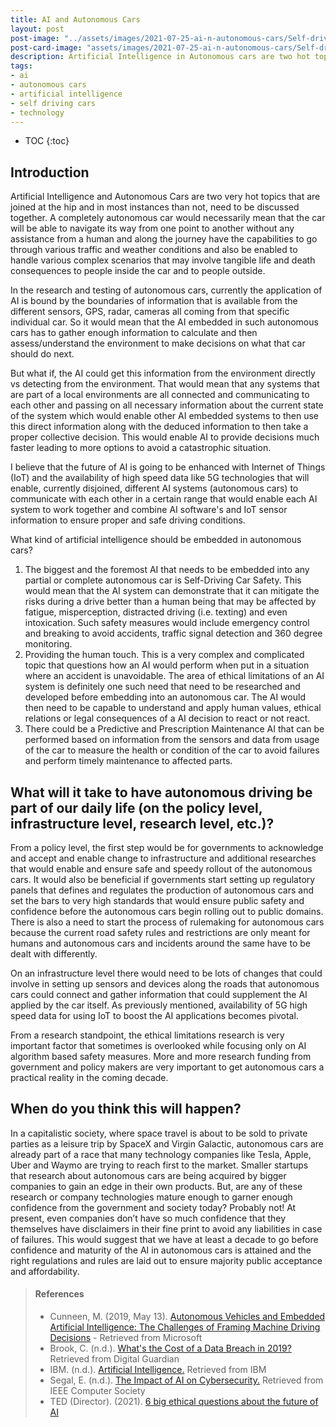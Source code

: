 ```yaml
---
title: AI and Autonomous Cars
layout: post
post-image: "../assets/images/2021-07-25-ai-n-autonomous-cars/Self-driving-car-data-analysis.jpg"
post-card-image: "assets/images/2021-07-25-ai-n-autonomous-cars/Self-driving-car-data-analysis.jpg"
description: Artificial Intelligence in Autonomous cars are two hot topics that need to be discussed together.  How can the travelling community gain confidence and trust in autonomous cars?  Is IoT implementation the key to successful implementation of autonomous cars?
tags:
- ai
- autonomous cars
- artificial intelligence
- self driving cars
- technology
---
```


* TOC
{:toc}

## Introduction
Artificial Intelligence and Autonomous Cars are two very hot topics that are joined at the hip and in most instances than not, need to be discussed together.  A completely autonomous car would necessarily mean that the car will be able to navigate its way from one point to another without any assistance from a human and along the journey have the capabilities to go through various traffic and weather conditions and also be enabled to handle various complex scenarios that may involve tangible life and death consequences to people inside the car and to people outside.

In the research and testing of autonomous cars, currently the application of AI is bound by the boundaries of information that is available from the different sensors, GPS, radar, cameras all coming from that specific individual car.  So it would mean that the AI embedded in such autonomous cars has to gather enough information to calculate and then assess/understand the environment to make decisions on what that car should do next.

But what if, the AI could get this information from the environment directly vs detecting from the environment.  That would mean that any systems that are part of a local environments are all connected and communicating to each other and passing on all necessary information about the current state of the system which would enable other AI embedded systems to then use this direct information along with the deduced information to then take a proper collective decision.  This would enable AI to provide decisions much faster leading to more options to avoid a catastrophic situation.

I believe that the future of AI is going to be enhanced with Internet of Things (IoT) and the availability of high speed data like 5G technologies that will enable, currently disjoined, different AI systems (autonomous cars) to communicate with each other in a certain range that would enable each AI system to work together and combine AI software's and IoT sensor information to ensure proper and safe driving conditions.

What kind of artificial intelligence should be embedded in autonomous cars?
1. The biggest and the foremost AI that needs to be embedded into any partial or complete autonomous car is Self-Driving Car Safety.  This would mean that the AI system can demonstrate that it can mitigate the risks during a drive better than a human being that may be affected by fatigue, misperception, distracted driving (i.e. texting) and even intoxication.  Such safety measures would include emergency control and breaking to avoid accidents, traffic signal detection and 360 degree monitoring.
2. Providing the human touch.  This is a very complex and complicated topic that questions how an AI would perform when put in a situation where an accident is unavoidable.  The area of ethical limitations of an AI system is definitely one such need that need to be researched and developed before embedding into an autonomous car.  The AI would then need to be capable to understand and apply human values, ethical relations or legal consequences of a AI decision to react or not react.
3. There could be a Predictive and Prescription Maintenance AI that can be performed based on information from the sensors and data from usage of the car to measure the health or condition of the car to avoid failures and perform timely maintenance to affected parts.

## What will it take to have autonomous driving be part of our daily life (on the policy level, infrastructure level, research level, etc.)?
From a policy level, the first step would be for governments to acknowledge and accept and enable change to infrastructure and additional researches that would enable and ensure safe and speedy rollout of the autonomous cars.  It would also be beneficial if governments start setting up regulatory panels that defines and regulates the production of autonomous cars and set the bars to very high standards that would ensure public safety and confidence before the autonomous cars begin rolling out to public domains.  There is also a need to start the process of rulemaking for autonomous cars because the current road safety rules and restrictions are only meant for humans and autonomous cars and incidents around the same have to be dealt with differently.

On an infrastructure level there would need to be lots of changes that could involve in setting up sensors and devices along the roads that autonomous cars could connect and gather information that could supplement the AI applied by the car itself.  As previously mentioned, availability of 5G high speed data for using IoT to boost the AI applications becomes pivotal.

From a research standpoint, the ethical limitations research is very important factor that sometimes is overlooked while focusing only on AI algorithm based safety measures.  More and more research funding from government and policy makers are very important to get autonomous cars a practical reality in the coming decade.

## When do you think this will happen?
In a capitalistic society, where space travel is about to be sold to private parties as a leisure trip by SpaceX and Virgin Galactic, autonomous cars are already part of a race that many technology companies like Tesla, Apple, Uber and Waymo are trying to reach first to the market.  Smaller startups that research about autonomous cars are being acquired by bigger companies to gain an edge in their own products.  But, are any of these research or company technologies mature enough to garner enough confidence from the government and society today?  Probably not!  At present, even companies don’t have so much confidence that they themselves have disclaimers in their fine print to avoid any liabilities in case of failures.  This would suggest that we have at least a decade to go before confidence and maturity of the AI in autonomous cars is attained and the right regulations and rules are laid out to ensure majority public acceptance and affordability.

> #### References
> - Cunneen, M. (2019, May 13). [Autonomous Vehicles and Embedded Artificial Intelligence: The Challenges of Framing Machine Driving Decisions](https://www.tandfonline.com/doi/full/10.1080/08839514.2019.1600301?scroll=top&needAccess=true&) - Retrieved from Microsoft <br>
> - Brook, C. (n.d.). [What's the Cost of a Data Breach in 2019?](https://digitalguardian.com/blog/whats-cost-data-breach-2019) Retrieved from Digital Guardian
> - IBM. (n.d.). [Artificial Intelligence.](https://www.ibm.com/security/artificial-intelligence) Retrieved from IBM
> - Segal, E. (n.d.). [The Impact of AI on Cybersecurity.](https://www.computer.org/publications/tech-news/trends/the-impact-of-ai-on-cybersecurity) Retrieved from IEEE Computer Society
> - TED (Director). (2021). [6 big ethical questions about the future of AI](https://www.youtube.com/watch?v=UGHzKaAOOcA)